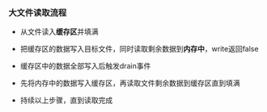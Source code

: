 ### 大文件读取流程

 - 从文件读入**缓存区**并填满

 - 把缓存区的数据写入目标文件，同时读取剩余数据到**内存中**，write返回false

 - 缓存区中的数据全部写入后触发drain事件

 - 先将内存中的数据写入缓存区，再读取文件剩余数据到缓存区直到填满

 - 持续以上步骤，直到读取完成